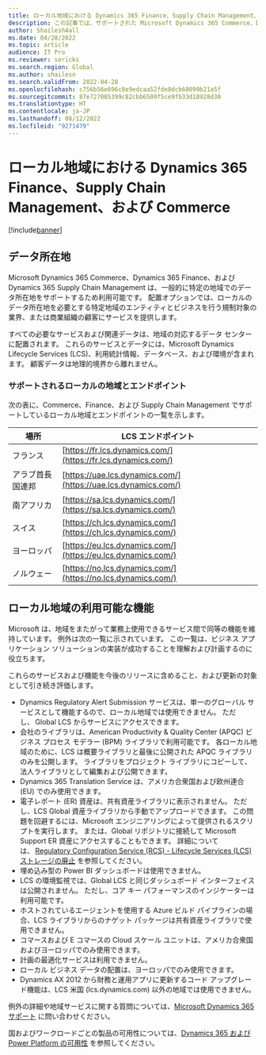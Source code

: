 ```yaml
---
title: ローカル地域における Dynamics 365 Finance、Supply Chain Management、および Commerce
description: この記事では、サポートされた Microsoft Dynamics 365 Commerce、Dynamics 365 Finance、および Dynamics 365 Supply Chain Management の地域とエンドポイントに関する情報を提供します。
author: Shailesh4all
ms.date: 04/28/2022
ms.topic: article
audience: IT Pro
ms.reviewer: sericks
ms.search.region: Global
ms.author: shailesn
ms.search.validFrom: 2022-04-28
ms.openlocfilehash: c756b56e696c8e9edcaa52fde8dcb60099b21a5f
ms.sourcegitcommit: 87e727005399c82cbb6509f5ce9fb33d18928d30
ms.translationtype: HT
ms.contentlocale: ja-JP
ms.lasthandoff: 08/12/2022
ms.locfileid: "9271479"
---
```

# <a name="dynamics-365-finance-supply-chain-management-and-commerce-in-local-geographies"></a>ローカル地域における Dynamics 365 Finance、Supply Chain Management、および Commerce

[!include[banner](../includes/banner.md)]

## <a name="data-residency"></a>データ所在地

Microsoft Dynamics 365 Commerce、Dynamics 365 Finance、および Dynamics 365 Supply Chain Management は、一般的に特定の地域でのデータ所在地をサポートするため利用可能です。 配置オプションでは、ローカルのデータ所在地を必要とする特定地域のエンティティとビジネスを行う規制対象の業界、または商業組織の顧客にサービスを提供します。

すべての必要なサービスおよび関連データは、地域の対応するデータ センターに配置されます。 これらのサービスとデータには、Microsoft Dynamics Lifecycle Services (LCS)、利用統計情報、データベース、および環境が含まれます。 顧客データは地理的境界から離れません。

### <a name="supported-local-geographies-and-endpoints"></a>サポートされるローカルの地域とエンドポイント

次の表に、Commerce、Finance、および Supply Chain Management でサポートしているローカル地域とエンドポイントの一覧を示します。

| 場所 | LCS エンドポイント |
|-----------|--------------|
| フランス | [https://fr.lcs.dynamics.com/](https://fr.lcs.dynamics.com/) |
| アラブ首長国連邦 | [https://uae.lcs.dynamics.com/](https://uae.lcs.dynamics.com/) |
| 南アフリカ | [https://sa.lcs.dynamics.com/](https://sa.lcs.dynamics.com/) |
| スイス | [https://ch.lcs.dynamics.com/](https://ch.lcs.dynamics.com/) |
| ヨーロッパ | [https://eu.lcs.dynamics.com/](https://eu.lcs.dynamics.com/) |
| ノルウェー | [https://no.lcs.dynamics.com/](https://no.lcs.dynamics.com/) |

## <a name="feature-availability-in-local-geographies"></a>ローカル地域の利用可能な機能

Microsoft は、地域をまたがって業務上使用できるサービス間で同等の機能を維持しています。 例外は次の一覧に示されています。 この一覧は、ビジネス アプリケーション ソリューションの実装が成功することを理解および計画するのに役立ちます。

これらのサービスおよび機能を今後のリリースに含めること、および更新の対象として引き続き評価します。

- Dynamics Regulatory Alert Submission サービスは、単一のグローバル サービスとして機能するので、ローカル地域では使用できません。 ただし、 Global LCS からサービスにアクセスできます。
- 会社のライブラリは、American Productivity & Quality Center (APQC) ビジネス プロセス モデラー (BPM) ライブラリで利用可能です。 各ローカル地域のために、LCS は概要ライブラリと最後に公開された APQC ライブラリのみを公開します。 ライブラリをプロジェクト ライブラリにコピーして、法人ライブラリとして編集および公開できます。
- Dynamics 365 Translation Service は、アメリカ合衆国および欧州連合 (EU) でのみ使用できます。
- 電子レポート (ER) 資産は、共有資産ライブラリに表示されません。 ただし、LCS Global 資産ライブラリから手動でアップロードできます。 この問題を回避するには、Microsoft エンジニアリングによって提供されるスクリプトを実行します。 または、Global リポジトリに接続して Microsoft Support ER 資産にアクセスすることもできます。 詳細については、 [Regulatory Configuration Service (RCS) - Lifecycle Services (LCS) ストレージの廃止](../../../finance/localizations/rcs-lcs-repo-dep-faq.md) を参照してください。
- 埋め込み型の Power BI ダッシュボードは使用できません。
- LCS の環境監視では、Global LCS と同じダッシュボード インターフェイスは公開されません。 ただし、コア キー パフォーマンスのインジケーターは利用可能です。
- ホストされているエージェントを使用する Azure ビルド パイプラインの場合、LCS ライブラリからのナゲット パッケージは共有資産ライブラリで使用できません。
- コマースおよび E コマースの Cloud スケール ユニットは、アメリカ合衆国およびヨーロッパでのみ使用できます。
- 計画の最適化サービスは利用できません。
- ローカル ビジネス データの配置は、ヨーロッパでのみ使用できます。
- Dynamics AX 2012 から財務と運用アプリに更新するコード アップグレード機能は、LCS 米国 (lcs.dynamics.com) 以外の地域では使用できません。

例外の詳細や地域サービスに関する質問については、[Microsoft Dynamics 365 サポート](https://dynamics.microsoft.com/support/) に問い合わせください。

国およびワークロードごとの製品の可用性については、[Dynamics 365 および Power Platform の可用性](https://dynamics.microsoft.com/availability-reports/) を参照してください。


